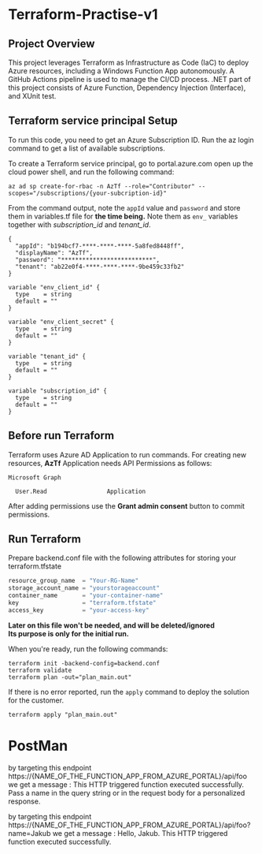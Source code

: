 # Terraform-Practise-v1

## Project Overview
This project leverages Terraform as Infrastructure as Code (IaC) to deploy Azure resources, including a Windows Function App autonomously. A GitHub Actions pipeline is used to manage the CI/CD process. .NET part of this project consists of Azure Function, Dependency Injection (Interface), and XUnit test.

## Terraform service principal Setup
To run this code, you need to get an Azure Subscription ID. Run the az login command to get a list of available subscriptions.

To create a Terraform service principal, go to portal.azure.com open up the cloud power shell, and run the following command:
```text
az ad sp create-for-rbac -n AzTf --role="Contributor" --scopes="/subscriptions/{your-subcription-id}"
```

From the command output, note the `appId` value and `password` and store them in variables.tf file for **the time being.** Note them as `env_` variables together with *subscription_id* and *tenant_id*.

```text
{
  "appId": "b194bcf7-****-****-****-5a8fed8448ff",
  "displayName": "AzTf",
  "password": "**************************",
  "tenant": "ab22e0f4-****-****-****-9be459c33fb2"
}
```

```text
variable "env_client_id" {
  type    = string
  default = ""
}

variable "env_client_secret" {
  type    = string
  default = ""
}

variable "tenant_id" {
  type    = string
  default = ""
}

variable "subscription_id" {
  type    = string
  default = ""
}
```

## Before run Terraform
Terraform uses Azure AD Application to run commands. For creating new resources, **AzTf** Application needs API Permissions as follows:

```text
Microsoft Graph

  User.Read                 Application
```

After adding permissions use the **Grant admin consent** button to commit permissions.

## Run Terraform

Prepare backend.conf file with the following attributes for storing your terraform.tfstate

```terraform
resource_group_name  = "Your-RG-Name"
storage_account_name = "yourstorageaccount"
container_name       = "your-container-name"
key                  = "terraform.tfstate"
access_key           = "your-access-key"
```

**Later on this file won't be needed, and will be deleted/ignored**</br>
**Its purpose is only for the initial run.**

When you're ready, run the following commands:

```text
terraform init -backend-config=backend.conf
terraform validate
terraform plan -out="plan_main.out" 
```

If there is no error reported, run the `apply` command to deploy the solution for the customer.

```text
terraform apply "plan_main.out"
```

# PostMan

by targeting this endpoint https://{NAME_OF_THE_FUNCTION_APP_FROM_AZURE_PORTAL}/api/foo
we get a message :
This HTTP triggered function executed successfully. Pass a name in the query string or in the request body for a personalized response.

by targeting this endpoint https://{NAME_OF_THE_FUNCTION_APP_FROM_AZURE_PORTAL}/api/foo?name=Jakub
we get a message :
Hello, Jakub. This HTTP triggered function executed successfully.
